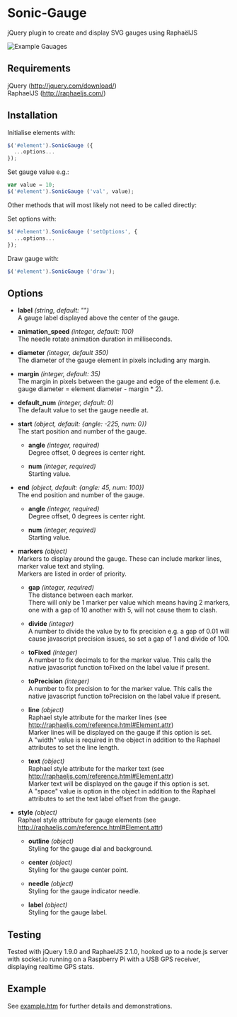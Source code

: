 Sonic-Gauge
===========

jQuery plugin to create and display SVG gauges using RaphaëlJS

![Example Gauages](https://raw.github.com/andyburton/Sonic-Gauge/master/example.png)


Requirements
------------

jQuery (http://jquery.com/download/)	
RaphaelJS (http://raphaeljs.com/)


Installation
------------

Initialise elements with:

```javascript
$('#element').SonicGauge ({
  ...options...
});
```

Set gauge value e.g.:

```javascript
var value = 10;
$('#element').SonicGauge ('val', value);
```

Other methods that will most likely not need to be called directly:

Set options with:

```javascript
$('#element').SonicGauge ('setOptions', {
  ...options...
});
```

Draw gauge with:

```javascript
$('#element').SonicGauge ('draw');
```


Options
-------

* **label** _(string, default: "")_  	
A gauge label displayed above the center of the gauge.

* **animation_speed** _(integer, default: 100)_  
The needle rotate animation duration in milliseconds.

* **diameter** _(integer, default 350)_  
The diameter of the gauge element in pixels including any margin.

* **margin** _(integer, default: 35)_  
The margin in pixels between the gauge and edge of the element (i.e. gauge diameter = element diameter - margin * 2).

* **default_num** _(integer, default: 0)_  
The default value to set the gauge needle at.

* **start** _(object, default: {angle: -225, num: 0})_  
The start position and number of the gauge.  
	
	* **angle** _(integer, required)_  
	  Degree offset, 0 degrees is center right.  
	
	* **num** _(integer, required)_  
	  Starting value.  
	
* **end** _(object, default: {angle: 45, num: 100})_  
The end position and number of the gauge.  
	
	* **angle** _(integer, required)_  
	Degree offset, 0 degrees is center right.  
	
	* **num** _(integer, required)_  
	Starting value.  
	
* **markers** _(object)_  
Markers to display around the gauge. These can include marker lines, marker value text and styling.  
Markers are listed in order of priority.

	* **gap** _(integer, required)_  
	The distance between each marker.  
	There will only be 1 marker per value which means having 2 markers, one with a gap of 10 another with 5, will not cause them to clash.
	
	* **divide** _(integer)_  
	A number to divide the value by to fix precision e.g. a gap of 0.01 will cause javascript precision issues, so set a gap of 1 and divide of 100.
	
	* **toFixed** _(integer)_  
	A number to fix decimals to for the marker value. This calls the native javascript function toFixed on the label value if present.
	
	* **toPrecision** _(integer)_  
	A number to fix precision to for the marker value. This calls the native javascript function toPrecision on the label value if present.
	
	* **line** _(object)_  
	Raphael style attribute for the marker lines (see http://raphaeljs.com/reference.html#Element.attr)  
	Marker lines will be displayed on the gauge if this option is set.  
	A "width" value is required in the object in addition to the Raphael attributes to set the line length.
	
	* **text** _(object)_  
	Raphael style attribute for the marker text (see http://raphaeljs.com/reference.html#Element.attr)  
	Marker text will be displayed on the gauge if this option is set.  
	A "space" value is option in the object in addition to the Raphael attributes to set the text label offset from the gauge.
	
* **style** _(object)_  
Raphael style attribute for gauge elements (see http://raphaeljs.com/reference.html#Element.attr)  

	* **outline** _(object)_  
	Styling for the gauge dial and background.  

	* **center** _(object)_  
	Styling for the gauge center point.  

	* **needle** _(object)_  
	Styling for the gauge indicator needle.  

	* **label** _(object)_  
	Styling for the gauge label.  	


Testing
-------

Tested with jQuery 1.9.0 and RaphaelJS 2.1.0, hooked up to a node.js server with socket.io running on a Raspberry Pi with a USB GPS receiver, displaying realtime GPS stats.


Example
-------

See [example.htm](https://github.com/andyburton/Sonic-Gauge/blob/master/example.htm) for further details and demonstrations.
